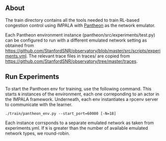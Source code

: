 ## About

The train directory contains all the tools needed to train RL-based congestion control using
IMPALA with [Pantheon](https://github.com/StanfordSNR/pantheon) as the network emulator.

Each Pantheon environment instance (pantheon/src/experiments/test.py) can be configured to run
with a different emulated network setting as obtained from
https://github.com/StanfordSNR/observatory/blob/master/src/scripts/experiments.yml. The relevant
trace files in traces/ are copied from https://github.com/StanfordSNR/observatory/tree/master/traces.

## Run Experiments

To start the Panthoen env for training, use the following command. This starts `N`
instances of the environment, each one correponding to an actor in the IMPALA framework.
Underneath, each env instantiates a rpcenv server to communicate with the learner.

`./train/pantheon_env.py --start_port=60000 [-N=18]`

Each instance corrsponds to a separate emulated network as taken from experiments.yml.
If `N` is greater than the number of available emulated network types, we round-robin.
